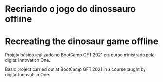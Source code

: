 # Recriando o jogo do dinossauro offline

# Recreating the dinosaur game offline



Projeto básico realizado no BootCamp GFT 2021 em curso ministrado pela digital Innovation One.



Basic project carried out at BootCamp GFT 2021 in a course taught by digital Innovation One.